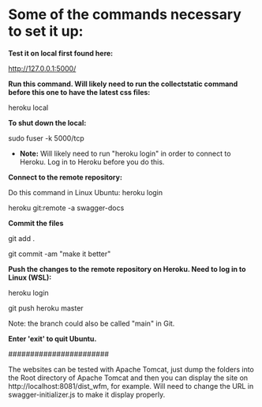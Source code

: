 
# Some of the commands necessary to set it up:

**Test it on local first found here:**

 http://127.0.0.1:5000/

**Run this command.  Will likely need to run the collectstatic command before this one to have the latest css files:**

heroku local

**To shut down the local:**

sudo fuser -k 5000/tcp

* **Note:** Will likely need to run "heroku login" in order to connect to Heroku.  Log in to Heroku before you do this.

**Connect to the remote repository:**

Do this command in Linux Ubuntu: heroku login

heroku git:remote -a swagger-docs

**Commit the files**

git add .

git commit -am "make it better"

**Push the changes to the remote repository on Heroku.  Need to log in to Linux (WSL):**

heroku login

git push heroku master

Note: the branch could also be called "main" in Git.

**Enter 'exit' to quit Ubuntu.**

#######################

The websites can be tested with Apache Tomcat, just dump the folders into the Root directory of Apache Tomcat and then you can display the site on http://localhost:8081/dist_wfm, for example.  Will need to change the URL in swagger-initializer.js to make it display properly.
